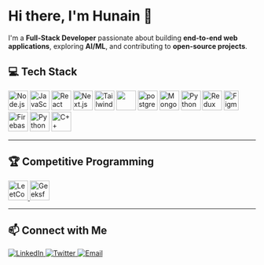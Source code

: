 # Hi there, I'm Hunain 👋

I'm a **Full-Stack Developer** passionate about building **end-to-end web applications**, exploring **AI/ML**, and contributing to **open-source projects**.



## 💻 Tech Stack
<p>
  <img src="https://w7.pngwing.com/pngs/915/519/png-transparent-typescript-hd-logo-thumbnail.png" alt="Node.js" width="40" height="40"/>
  <img src="https://cdn.jsdelivr.net/gh/devicons/devicon/icons/javascript/javascript-original.svg" alt="JavaScript" width="40" height="40"/>
  <img src="https://cdn.jsdelivr.net/gh/devicons/devicon/icons/react/react-original.svg" alt="React" width="40" height="40"/>
  <img src="https://cdn.jsdelivr.net/gh/devicons/devicon/icons/nextjs/nextjs-original.svg" alt="Next.js" width="40" height="40"/>
  <img src="https://images.icon-icons.com/2699/PNG/512/tailwindcss_logo_icon_167923.png" alt="Tailwind CSS" width="40" height="40"/>
  <img src="https://uxwing.com/wp-content/themes/uxwing/download/brands-and-social-media/graphql-icon.png" width="40" height="40"/>
  <img src="https://images.icon-icons.com/2699/PNG/512/postgresql_src_logo_icon_170834.png" alt="postgressql" width="40" height="40"/>
  <img src="https://cdn.jsdelivr.net/gh/devicons/devicon/icons/mongodb/mongodb-original.svg" alt="MongoDB" width="40" height="40"/>
  <img src="https://www.britwise.com/assets/imgs/meanstack-development/expressjslogo.png" alt="Python" width="40" height="40"/>
  <img src="https://brandslogos.com/wp-content/uploads/images/large/redux-logo.png" alt="Redux" width="40" height="40"/>
  <img src="https://brandslogos.com/wp-content/uploads/images/large/figma-logo.png" alt="Figma" width="30" height="40"/>
  <img src="https://cdn.jsdelivr.net/gh/devicons/devicon/icons/firebase/firebase-plain.svg" alt="Firebase" width="40" height="40"/>
  <img src="https://cdn.jsdelivr.net/gh/devicons/devicon/icons/python/python-original.svg" alt="Python" width="40" height="40"/>
  <img src="https://logospng.org/download/c-plus-plus/c-plus-plus-4096.png" alt="C++" width="40" height="40"/>
</p>

---

## 🏆 Competitive Programming

<p>
  <a href="https://leetcode.com/your-username" target="_blank">
    <img src="https://upload.wikimedia.org/wikipedia/commons/1/19/LeetCode_logo_black.png" alt="LeetCode" width="40" height="40"/>
  </a>
  <a href="https://auth.geeksforgeeks.org/user/your-username" target="_blank">
    <img src="https://images.yourstory.com/cs/images/companies/119169043101580097794440231905187057223611079n-1617083628661.png?fm=auto&ar=1:1&mode=fill&fill=solid&fill-color=fff" alt="GeeksforGeeks" width="40" height="40"/>
  </a>
</p>

---

## 📫 Connect with Me
<p>
  <a href="https://www.linkedin.com/in/hunainmulla/" target="_blank">
    <img src="https://img.shields.io/badge/LinkedIn-0A66C2?style=for-the-badge&logo=linkedin&logoColor=white" alt="LinkedIn"/>
  </a>
  <a href="https://twitter.com/hunain_dev" target="_blank">
    <img src="https://img.shields.io/badge/Twitter-1DA1F2?style=for-the-badge&logo=twitter&logoColor=white" alt="Twitter"/>
  </a>
  <a href="mailto:hunainmulla161@gmail.com">
    <img src="https://img.shields.io/badge/Email-D14836?style=for-the-badge&logo=gmail&logoColor=white" alt="Email"/>
  </a>
</p>
